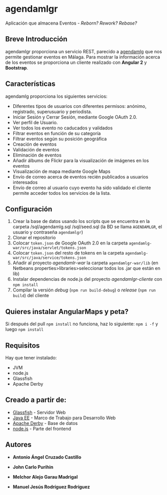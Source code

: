 # agendamlgr
Aplicación que almacena Eventos - _Reborn? Rework? Rebase?_

## Breve Introducción
agendamlgr proporciona un servicio REST, parecido a [agendamlg][1] que nos permite gestionar eventos en Málaga.
Para mostrar la información acerca de los eventos se proporciona un cliente realizado con **Angular 2** y **Bootstrap**.      

## Características
agendamlg proporciona los siguientes servicios:     
* Diferentes tipos de usuarios con diferentes permisos: anónimo, registrado, superusuario y periodista.      
* Iniciar Sesión y Cerrar Sesión, mediante Google OAuth 2.0.     
* Ver perfil de Usuario.    
* Ver todos los evento no caducados y validados
* Filtrar eventos en función de su categoría
* Filtrar eventos según su posición geográfica
* Creación de eventos
* Validación de eventos
* Eliminación de eventos
* Añadir álbums de Flickr para la visualización de imágenes en los eventos
* Visualización de mapa mediante Google Maps
* Envío de correo acerca de eventos recién publicados a usuarios interesados
* Envío de correo al usuario cuyo evento ha sido validado
el cliente permite acceder todos los servicios de la lista.

## Configuración
 1. Crear la base de datos usando los scripts que se encuentra en la carpeta /sql/agendamlg.sql /sql/seed.sql (la BD se llama `AGENDAMLGR`, el usuario y contraseña `agendamlgr`)
 2. Clonar el repositorio
 3. Colocar `token.json` de Google OAuth 2.0 en la carpeta `agendamlg-war/src/java/servlet/tokens.json`
 4. Colocar `token.json` del resto de tokens en la carpeta `agendamlg-war/src/java/service/tokens.json`
 5. Añadir al proyecto _agendamlr-war_ la carpeta `agendamlgr-war/lib` (en Netbeans properties>libraries>seleccionar todos los .jar que están en lib)
 6. Instalar dependencias de node.js del proyecto _agendamlgr-cliente_ con `npm install`
 7. Compilar la versión _debug_ (`npm run build-debug`) o _release_ (`npm run build`) del cliente

## Quieres instalar AngularMaps y peta?
Si después del pull `npm install` no funciona, haz lo siguiente: `npm i -f` y luego `npm install`

## Requisitos
Hay que tener instalado:
* JVM
* node.js
* Glassfish
* Apache Derby

## Creado a partir de:
* [Glassfish](https://javaee.github.io/glassfish/) - Servidor Web
* [Java EE](http://www.oracle.com/technetwork/java/javaee/overview/index.html) - Marco de Trabajo para Desarrollo Web
* [Apache Derby](https://db.apache.org/derby/) - Base de datos
* [node.js][2] - Parte del frontend

## Autores
* **Antonio Ángel Cruzado Castillo**
* **John Carlo Purihin**
* **Melchor Alejo Garau Madrigal**
* **Manuel Jesús Rodríguez Rodríguez**

  [1]: https://github.com/aangelcc/agendamlg
  [2]: http://nodejs.org
